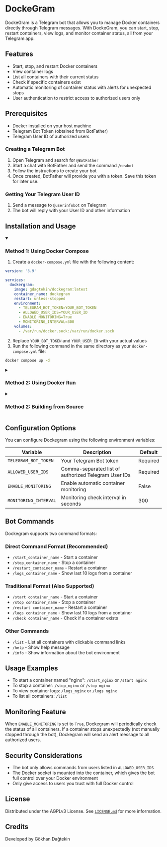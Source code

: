 # DockeGram

DockeGram is a Telegram bot that allows you to manage Docker containers directly through Telegram messages. With DockeGram, you can start, stop, restart containers, view logs, and monitor container status, all from your Telegram app.

## Features

- Start, stop, and restart Docker containers
- View container logs
- List all containers with their current status
- Check if specific containers exist
- Automatic monitoring of container status with alerts for unexpected stops
- User authentication to restrict access to authorized users only

## Prerequisites

- Docker installed on your host machine
- Telegram Bot Token (obtained from BotFather)
- Telegram User ID of authorized users

### Creating a Telegram Bot

1. Open Telegram and search for `@BotFather`
2. Start a chat with BotFather and send the command `/newbot`
3. Follow the instructions to create your bot
4. Once created, BotFather will provide you with a token. Save this token for later use.

### Getting Your Telegram User ID


1. Send a message to `@userinfobot` on Telegram
2. The bot will reply with your User ID and other information

## Installation and Usage

<details open>
  <summary><h3>Method 1: Using Docker Compose</h3></summary> 

1. Create a `docker-compose.yml` file with the following content:

```yaml
version: '3.9'

services:
  dockergram:
    image: gdagtekin/dockegram:latest
    container_name: dockegram
    restart: unless-stopped
    environment:
      - TELEGRAM_BOT_TOKEN=YOUR_BOT_TOKEN
      - ALLOWED_USER_IDS=YOUR_USER_ID
      - ENABLE_MONITORING=True
      - MONITORING_INTERVAL=300
    volumes:
      - /var/run/docker.sock:/var/run/docker.sock
```

2. Replace `YOUR_BOT_TOKEN` and `YOUR_USER_ID` with your actual values
3. Run the following command in the same directory as your `docker-compose.yml` file:

```bash
docker compose up -d
```

</details>

<details>
  <summary><h3>Method 2: Using Docker Run</h3></summary> 

```bash
docker run -d \
  --name dockegram \
  --restart unless-stopped \
  -e TELEGRAM_BOT_TOKEN=YOUR_BOT_TOKEN \
  -e ALLOWED_USER_IDS=YOUR_USER_ID \
  -e ENABLE_MONITORING=True \
  -e MONITORING_INTERVAL=300 \
  -v /var/run/docker.sock:/var/run/docker.sock \
  gdagtekin/dockegram:latest
```

Replace `YOUR_BOT_TOKEN` with the token provided by BotFather and `YOUR_USER_ID` with your Telegram User ID. If you want to allow multiple users, separate their IDs with commas (e.g., `123456789,987654321`).


Check your log

```bash
docker logs -f dockegram
```

</details>

<details>
  <summary><h3>Method 2: Building from Source</h3></summary> 

1. Clone the repository:

```bash
git clone https://github.com/gdagtekin/dockegram.git
cd dockegram
```

2. Build the Docker image:

```bash
docker build -t dockegram .
```

3. Run the container:

```bash
docker run -d \
  --name dockegram \
  --restart unless-stopped \
  -e TELEGRAM_BOT_TOKEN=YOUR_BOT_TOKEN \
  -e ALLOWED_USER_IDS=YOUR_USER_ID \
  -e ENABLE_MONITORING=True \
  -e MONITORING_INTERVAL=300 \
  -v /var/run/docker.sock:/var/run/docker.sock \
  dockegram
```

```bash
docker logs -f dockegram
```

</details>

## Configuration Options

You can configure Dockegram using the following environment variables:

| Variable | Description | Default |
|----------|-------------|---------|
| `TELEGRAM_BOT_TOKEN` | Your Telegram Bot token | Required |
| `ALLOWED_USER_IDS` | Comma-separated list of authorized Telegram User IDs | Required |
| `ENABLE_MONITORING` | Enable automatic container monitoring | False |
| `MONITORING_INTERVAL` | Monitoring check interval in seconds | 300 |

## Bot Commands

Dockegram supports two command formats:

### Direct Command Format (Recommended)

- `/start_container_name` - Start a container
- `/stop_container_name` - Stop a container
- `/restart_container_name` - Restart a container
- `/logs_container_name` - Show last 10 logs from a container

### Traditional Format (Also Supported)

- `/start container_name` - Start a container
- `/stop container_name` - Stop a container
- `/restart container_name` - Restart a container
- `/logs container_name` - Show last 10 logs from a container
- `/check container_name` - Check if a container exists

### Other Commands

- `/list` - List all containers with clickable command links
- `/help` - Show help message
- `/info` - Show information about the bot environment

## Usage Examples

- To start a container named "nginx": `/start_nginx` or `/start nginx`
- To stop a container: `/stop_nginx` or `/stop nginx`
- To view container logs: `/logs_nginx` or `/logs nginx`
- To list all containers: `/list`

## Monitoring Feature

When `ENABLE_MONITORING` is set to `True`, Dockegram will periodically check the status of all containers. If a container stops unexpectedly (not manually stopped through the bot), Dockegram will send an alert message to all authorized users.

## Security Considerations

- The bot only allows commands from users listed in `ALLOWED_USER_IDS`
- The Docker socket is mounted into the container, which gives the bot full control over your Docker environment
- Only give access to users you trust with full Docker control

## License

Distributed under the AGPLv3 License. See [`LICENSE.md`](https://github.com/gdagtekin/dockegram/blob/master/LICENSE) for more information.

## Credits

Developed by Gökhan Dağtekin
